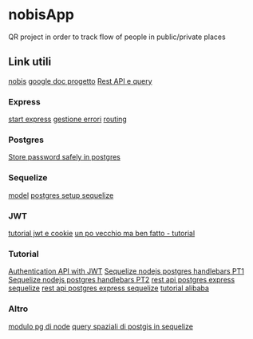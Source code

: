 # nobisApp
QR project in order to track flow of people in public/private places


## Link utili
[nobis](https://nobis.dei.unipd.it/)
[google doc progetto](https://docs.google.com/document/d/1AA7AUmhisG6aMHJlJhrSFrzfLqB0gD1rskgx7pKcl3c/edit?userstoinvite=m8.avanzi%40gmail.com&ts=5f01a82e&actionButton=1#)
[Rest API e query](https://docs.google.com/spreadsheets/d/1aP1Zy_fpITg1BmygYzu-MRDhjQ1CS-bWYsDUuMl_zug/edit#gid=0)
[]()
### Express
[start express](https://expressjs.com/it/starter/installing.html)
[gestione errori](https://expressjs.com/it/guide/error-handling.html)
[routing](https://expressjs.com/it/guide/routing.html)
### Postgres
[Store password safely in postgres](https://blog.dbi-services.com/securely-store-passwords-in-postgresql/)
[]()
### Sequelize
[model](https://sequelize.org/master/manual/model-basics.html)
[postgres setup sequelize](https://www.robinwieruch.de/postgres-express-setup-tutorial)
[]()
[]()
### JWT
[tutorial jwt e cookie](https://dev.to/mr_cea/remaining-stateless-jwt-cookies-in-node-js-3lle)
[un po vecchio ma ben fatto - tutorial](https://youtu.be/USNwvB5o63U)
[]()
### Tutorial
[Authentication API with JWT](https://youtu.be/2jqok-WgelI)
[Sequelize nodejs postgres handlebars PT1](https://youtu.be/bOHysWYMZM0)
[Sequelize nodejs postgres handlebars PT2](https://youtu.be/67OhLlFPqFQ)
[rest api postgres express sequelize](https://www.robinwieruch.de/postgresql-express-node-rest-api/)
[rest api postgres express sequelize](https://bezkoder.com/node-express-sequelize-postgresql/)
[tutorial alibaba](https://medium.com/@Alibaba_Cloud/building-a-restful-api-with-express-postgresql-and-node-using-es6-1de2b3b06c64)
### Altro
[modulo pg di node](https://node-postgres.com)
[query spaziali di postgis in sequelize](https://galxzx.github.io/blog/2017/03/15/Distance-Based-Queries-with-PostgreSQL-PostGIS-and-Sequelize/)
[]()
